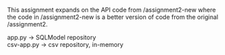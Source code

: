 This assignment expands on the API code from /assignment2-new where the code in /assignment2-new is a better version of code from the original /assignment2.

app.py -> SQLModel repository  
csv-app.py -> csv repository, in-memory
